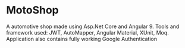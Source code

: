 # MotoShop
A automotive shop made using Asp.Net Core and Angular 9. Tools and framework used: JWT, AutoMapper, Angular Material, XUnit, Moq.
Application also contains fully working Google Authentication
